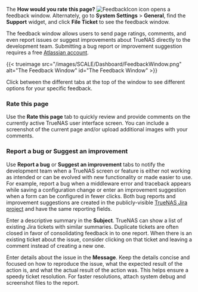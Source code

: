 &NewLine;

The **How would you rate this page?** ![FeedbackIcon](/images/SCALE/Dashboard/FeedbackIcon.png "Feedback Icon") icon opens a feedback window.
Alternately, go to **System Settings** > **General**, find the **Support** widget, and click **File Ticket** to see the feedback window.

The feedback window allows users to send page ratings, comments, and even report issues or suggest improvements about TrueNAS directly to the development team.
Submitting a bug report or improvement suggestion requires a free [Atlassian account](https://id.atlassian.com/signup).

{{< trueimage src="/images/SCALE/Dashboard/FeedbackWindow.png" alt="The Feedback Window" id="The Feedback Window" >}}

Click between the different tabs at the top of the window to see different options for your specific feedback.

### Rate this page

Use the **Rate this page** tab to quickly review and provide comments on the currently active TrueNAS user interface screen.
You can include a screenshot of the current page and/or upload additional images with your comments.

### Report a bug or Suggest an improvement

Use **Report a bug** or **Suggest an improvement** tabs to notify the development team when a TrueNAS screen or feature is either not working as intended or can be evolved with new functionality or made easier to use.
For example, report a bug when a middleware error and traceback appears while saving a configuration change or enter an improvement suggestion when a form can be configured in fewer clicks.
Both bug reports and improvement suggestions are created in the publicly-visible [TrueNAS Jira project](https://ixsystems.atlassian.net/jira/software/c/projects/NAS/) and have the same reporting fields.

Enter a descriptive summary in the **Subject**.
TrueNAS can show a list of existing Jira tickets with similar summaries.
Duplicate tickets are often closed in favor of consolidating feedback in to one report.
When there is an existing ticket about the issue, consider clicking on that ticket and leaving a comment instead of creating a new one.

Enter details about the issue in the **Message**.
Keep the details concise and focused on how to reproduce the issue, what the expected result of the action is, and what the actual result of the action was.
This helps ensure a speedy ticket resolution.
For faster resolutions, attach system debug and screenshot files to the report.
